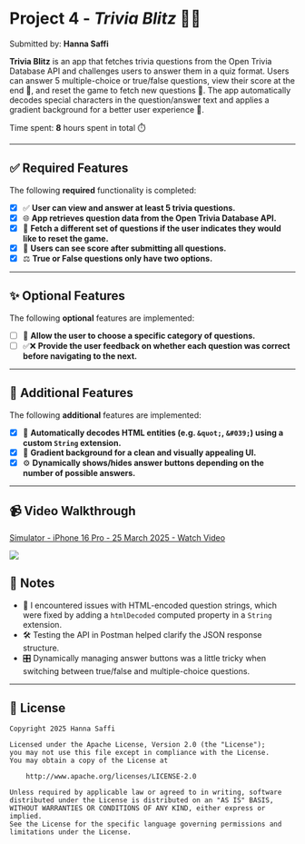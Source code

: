 # Project 4 - *Trivia Blitz* 🧠✨

Submitted by: **Hanna Saffi**

**Trivia Blitz** is an app that fetches trivia questions from the Open Trivia Database API and challenges users to answer them in a quiz format. Users can answer 5 multiple-choice or true/false questions, view their score at the end 🏁, and reset the game to fetch new questions 🔄. The app automatically decodes special characters in the question/answer text and applies a gradient background for a better user experience 🎨.

Time spent: **8** hours spent in total ⏱️

---

## ✅ Required Features

The following **required** functionality is completed:

- [x] ✅ **User can view and answer at least 5 trivia questions.**
- [x] 🌐 **App retrieves question data from the Open Trivia Database API.**
- [x] 🔄 **Fetch a different set of questions if the user indicates they would like to reset the game.**
- [x] 🧾 **Users can see score after submitting all questions.**
- [x] ⚖️ **True or False questions only have two options.**

---

## ✨ Optional Features

The following **optional** features are implemented:

- [ ] 🎯 **Allow the user to choose a specific category of questions.**
- [ ] ✅❌ **Provide the user feedback on whether each question was correct before navigating to the next.**

---

## 🚀 Additional Features

The following **additional** features are implemented:

- [x] 🧹 **Automatically decodes HTML entities (e.g. `&quot;`, `&#039;`) using a custom `String` extension.**
- [x] 🎨 **Gradient background for a clean and visually appealing UI.**
- [x] ⚙️ **Dynamically shows/hides answer buttons depending on the number of possible answers.**

---

## 📹 Video Walkthrough

<div>
    <a href="https://www.loom.com/share/e3966f14d3864202b256b79c317b5f09">
      <p>Simulator - iPhone 16 Pro - 25 March 2025 - Watch Video</p>
    </a>
    <a href="https://www.loom.com/share/e3966f14d3864202b256b79c317b5f09">
      <img style="max-width:300px;" src="https://cdn.loom.com/sessions/thumbnails/e3966f14d3864202b256b79c317b5f09-b3385ceac5386a97-full-play.gif">
    </a>
  </div>

## 📝 Notes

- 🧪 I encountered issues with HTML-encoded question strings, which were fixed by adding a `htmlDecoded` computed property in a `String` extension.
- 🛠️ Testing the API in Postman helped clarify the JSON response structure.
- 🎛️ Dynamically managing answer buttons was a little tricky when switching between true/false and multiple-choice questions.

---

## 📜 License

    Copyright 2025 Hanna Saffi

    Licensed under the Apache License, Version 2.0 (the "License");
    you may not use this file except in compliance with the License.
    You may obtain a copy of the License at

        http://www.apache.org/licenses/LICENSE-2.0

    Unless required by applicable law or agreed to in writing, software
    distributed under the License is distributed on an "AS IS" BASIS,
    WITHOUT WARRANTIES OR CONDITIONS OF ANY KIND, either express or implied.
    See the License for the specific language governing permissions and
    limitations under the License.
